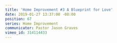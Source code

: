 ```yaml
---
title: 'Home Improvement #3 A Blueprint for Love'
date: 2019-01-27 13:37:00 -08:00
position: 67
series: Home Improvement
communicator: Pastor Jason Graves
vimeo_id: 314114433
---
```


